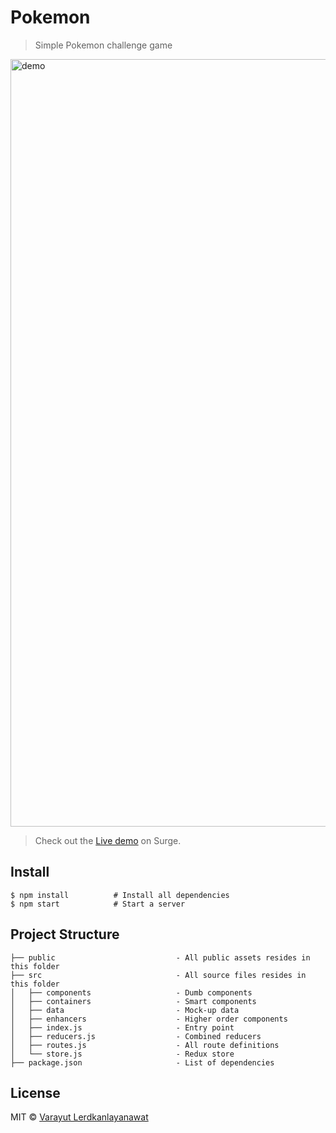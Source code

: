 # Pokemon


> Simple Pokemon challenge game

<img width="1228" alt="demo" src="https://cloud.githubusercontent.com/assets/4281887/21450375/f393ef04-c928-11e6-8b9a-c562a2672be4.png">

> Check out the [Live demo](http://lvarayut-pokemon.surge.sh) on Surge.

## Install

```
$ npm install          # Install all dependencies
$ npm start            # Start a server
```

## Project Structure

```
├── public                           - All public assets resides in this folder
├── src                              - All source files resides in this folder
│   ├── components                   - Dumb components
│   ├── containers                   - Smart components
│   ├── data                         - Mock-up data
│   ├── enhancers                    - Higher order components
│   ├── index.js                     - Entry point
│   ├── reducers.js                  - Combined reducers
│   ├── routes.js                    - All route definitions
│   └── store.js                     - Redux store
├── package.json                     - List of dependencies
```

## License

MIT © [Varayut Lerdkanlayanawat](https://github.com/lvarayut)

